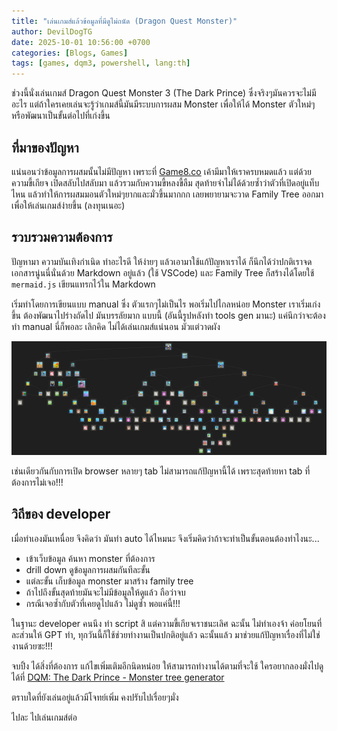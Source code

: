 ```yaml
---
title: "เล่นเกมส์แล้วข้อมูลที่มีดูไม่ถนัด (Dragon Quest Monster)"
author: DevilDogTG
date: 2025-10-01 10:56:00 +0700
categories: [Blogs, Games]
tags: [games, dqm3, powershell, lang:th]
---
```


ช่วงนี้นั่งเล่นเกมส์ Dragon Quest Monster 3 (The Dark Prince) ซึ่งจริงๆมันควรจะไม่มีอะไร แต่ถ้าใครเคยเล่นจะรู้ว่าเกมส์นี้มันมีระบบการผสม Monster เพื่อให้ได้ Monster ตัวใหม่ๆ หรือพัฒนาเป็นขั้นต่อไปที่เก่งขึ้น

## ที่มาของปัญหา

แน่นอนว่าข้อมูลการผสมนั้นไม่มีปัญหา เพราะที่ [Game8.co](https://game8.co/games/DQM-Dark-Prince) เค้ามีมาให้เราครบหมดแล้ว แต่ด้วยความขี้เกียจ เปิดสลับไปสลับมา แล้วรวมกับความขี้หลงขี้ลืม สุดท้ายจำไม่ได้ด้วยซ้ำว่าตัวที่เปิดอยู่แท็บไหน แล้วทำให้การผสมมอนตัวใหม่ๆยากและมั่วขึ้นมากกก เลยพยายามจะวาด Family Tree ออกมา เพื่อให้เล่นเกมส์ง่ายขึ้น (ลงทุนเนอะ)

## รวบรวมความต้องการ

ปัญหามา ความบันเทิงกำเนิด ทำอะไรดี ให้ง่ายๆ แล้วเอามาใช้แก้ปัญหาเราได้ ก็นึกได้ว่าปกติเราจดเอกสารนู่นนี่นั่นด้วย Markdown อยู่แล้ว (ใช้ VSCode) และ Family Tree ก็สร้างได้โดยใช้ `mermaid.js` เขียนแทรกไว้ใน Markdown

เริ่มทำโดยการเขียนแบบ manual ซึ่ง ตัวแรกๆไม่เป็นไร พอเริ่มไปไกลหน่อย Monster เราเริ่มเก่งขึ้น ต้องพัฒนาไปร่างถัดไป มันบรรลัยมาก แบบนี้ (อันนี้รูปหลังทำ tools gen มานะ) แค่นึกว่าจะต้องทำ manual นี่ก็พอละ เลิกคิด ไม่ได้เล่นเกมส์แน่นอน มัวแต่วาดผัง

![ตัวอย่างความบรรลัย](/assets/contents/2025/blogs/dqm3-monster-tree/deep-down-monster.png)

เช่นเดียวกันกับการเปิด browser หลายๆ tab ไม่สามารถแก้ปัญหานี้ได้ เพราะสุดท้ายหา tab ที่ต้องการไม่เจอ!!!

## วิถีของ developer

เมื่อทำเองมันเหนื่อย จึงคิดว่า มันทำ auto ได้ไหมนะ จึงเริ่มคิดว่าถ้าจะทำเป็นขั้นตอนต้องทำไงนะ...

- เข้าเว็บข้อมูล ค้นหา monster ที่ต้องการ
- drill down ดูข้อมูลการผสมกันทีละขั้น
- แต่ละขั้น เก็บข้อมูล monster มาสร้าง family tree
- ถ้าไปถึงขั้นสุดท้ายมันจะไม่มีข้อมูลให้ดูแล้ว ถือว่าจบ
- กรณีเจอซ้ำกับตัวที่เคยดูไปแล้ว ไม่ดูซ้ำ พอแค่นี้!!!

ในฐานะ developer คนนึง ทำ script สิ แต่ความขี้เกียจเราชนะเลิศ ฉะนั้น ไม่ทำเองจ้า ค่อยโยนที่ละส่วนให้ GPT ทำ, ทุกวันนี้ก็ใช้ช่วยทำงานเป็นปกติอยู่แล้ว ฉะนั้นแล้ว มาช่วยแก้ปัญหาเรื่องที่ไม่ใช่งานด้วยซะ!!!

จบปิ้ง ได้สิ่งที่ต้องการ แก้ไขเพิ่มเติมอีกนิดหน่อย ให้สามารถทำงานได้ตามที่จะใช้ ใครอยากลองมั่งไปดูได้ที่ [DQM: The Dark Prince - Monster tree generator](https://github.com/DevilDogTG/Dqm3.MonsterTreeMarkdown)

ตราบใดที่ยังเล่นอยู่แล้วมีโจทย์เพิ่ม คงปรับไปเรื่อยๆมั่ง

ไปละ ไปเล่นเกมส์ต่อ

